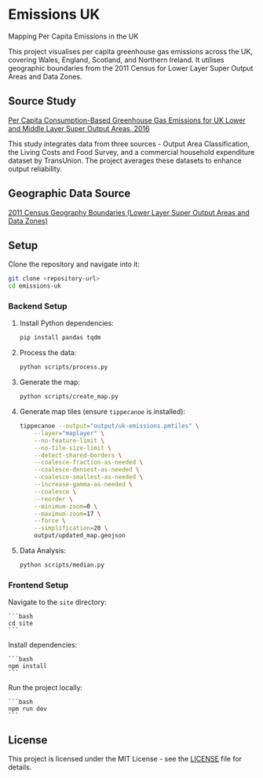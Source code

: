 # Emissions UK

Mapping Per Capita Emissions in the UK

This project visualises per capita greenhouse gas emissions across the UK, covering Wales, England, Scotland, and Northern Ireland. It utilises geographic boundaries from the 2011 Census for Lower Layer Super Output Areas and Data Zones.

## Source Study

[Per Capita Consumption-Based Greenhouse Gas Emissions for UK Lower and Middle Layer Super Output Areas, 2016](https://reshare.ukdataservice.ac.uk/854888/)

This study integrates data from three sources - Output Area Classification, the Living Costs and Food Survey, and a commercial household expenditure dataset by TransUnion. The project averages these datasets to enhance output reliability.

## Geographic Data Source

[2011 Census Geography Boundaries (Lower Layer Super Output Areas and Data Zones)](https://statistics.ukdataservice.ac.uk/dataset/2011-census-geography-boundaries-lower-layer-super-output-areas-and-data-zones)

## Setup

Clone the repository and navigate into it:

```bash
git clone <repository-url>
cd emissions-uk
```

### Backend Setup

1. Install Python dependencies:

    ```bash
    pip install pandas tqdm
    ```

2. Process the data:

    ```bash
    python scripts/process.py

    ```

3. Generate the map:

    ```bash
    python scripts/create_map.py

    ```

4. Generate map tiles (ensure `tippecanoe` is installed):

    ```bash
    tippecanoe --output="output/uk-emissions.pmtiles" \
        --layer="maplayer" \
        --no-feature-limit \
        --no-tile-size-limit \
        --detect-shared-borders \
        --coalesce-fraction-as-needed \
        --coalesce-densest-as-needed \
        --coalesce-smallest-as-needed \
        --increase-gamma-as-needed \
        --coalesce \
        --reorder \
        --minimum-zoom=0 \
        --maximum-zoom=17 \
        --force \
        --simplification=20 \
        output/updated_map.geojson
    ```

5. Data Analysis:

    ```bash
    python scripts/median.py
    ```

### Frontend Setup

Navigate to the `site` directory:

    ```bash
    cd site
    ```

Install dependencies:

    ```bash
    npm install
    ```

Run the project locally:

    ```bash
    npm run dev
    ```

## License

This project is licensed under the MIT License - see the [LICENSE](LICENSE) file for details.
